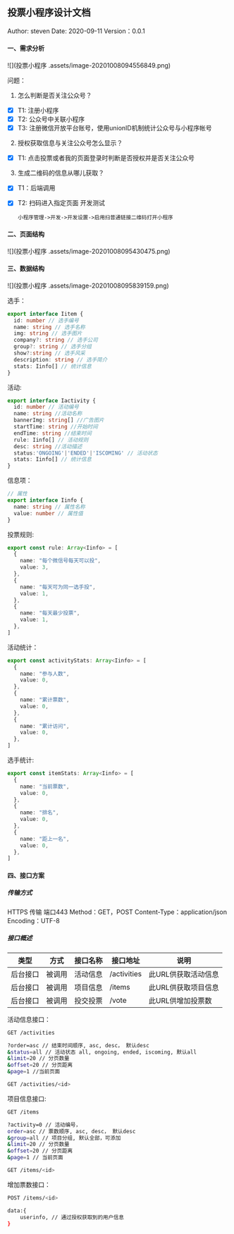## 投票小程序设计文档

Author: steven Date: 2020-09-11 Version：0.0.1

#### 一、需求分析

![](投票小程序 .assets/image-20201008094556849.png)

问题：

1. 怎么判断是否关注公众号？
- [x] T1: 注册小程序
- [x] T2: 公众号中关联小程序
- [x] T3: 注册微信开放平台账号，使用unionID机制统计公众号与小程序帐号  
2. 授权获取信息与关注公众号怎么显示？
-[x] T1: 点击投票或者我的页面登录时判断是否授权并是否关注公众号
3. 生成二维码的信息从哪儿获取？
- [x] T1：后端调用
- [x] T2: 扫码进入指定页面 开发测试
        
  
      小程序管理->开发->开发设置->启用扫普通链接二维码打开小程序

#### 二、页面结构

![](投票小程序 .assets/image-20201008095430475.png)

#### 三、数据结构

![](投票小程序 .assets/image-20201008095839159.png)

选手：

```typescript
export interface Iitem {
  id: number // 选手编号
  name: string // 选手名称
  img: string // 选手图片
  company?: string // 选手公司
  group?: string // 选手分组
  show?:string // 选手风采
  description: string // 选手简介
  stats: Iinfo[] // 统计信息
}
```

活动:

```typescript
export interface Iactivity {
  id: number // 活动编号
  name: string //活动名称
  bannerImg: string[] //广告图片
  startTime: string //开始时间
  endTime: string //结束时间
  rule: Iinfo[] // 活动规则
  desc: string //活动描述
  status:'ONGOING'|'ENDED'|'ISCOMING' // 活动状态
  stats: Iinfo[] // 统计信息
}
```

信息项：

```typescript
// 属性
export interface Iinfo {
  name: string // 属性名称
  value: number // 属性值
}
```

投票规则:

```typescript
export const rule: Array<Iinfo> = [
  {
    name: "每个微信号每天可以投",
    value: 3,
  },
  {
    name: "每天可为同一选手投",
    value: 1,
  },
  {
    name: "每天最少投票",
    value: 1,
  },
]
```

活动统计：

```typescript
export const activityStats: Array<Iinfo> = [
  {
    name: "参与人数",
    value: 0,
  },
  {
    name: "累计票数",
    value: 0,
  },
  {
    name: "累计访问",
    value: 0,
  },
]
```

选手统计:

```typescript
export const itemStats: Array<Iinfo> = [
  {
    name: "当前票数",
    value: 0,
  },
  {
    name: "排名",
    value: 0,
  },
  {
    name: "距上一名",
    value: 0,
  },
]
```

#### 四、接口方案

##### 传输方式

HTTPS 传输 端口443
Method：GET，POST
Content-Type：application/json
Encoding：UTF-8

##### 接口概述

| 类型     | 方式   | 接口名称 | 接口地址    | 说明                |
| -------- | ------ | -------- | ----------- | ------------------- |
| 后台接口 | 被调用 | 活动信息 | /activities | 此URL供获取活动信息 |
| 后台接口 | 被调用 | 项目信息 | /items      | 此URL供获取项目信息 |
| 后台接口 | 被调用 | 投交投票 | /vote       | 此URL供增加投票数   |

活动信息接口：

```bash
GET /activities

?order=asc // 结束时间顺序, asc, desc， 默认desc 
&status=all // 活动状态 all, ongoing, ended, iscoming, 默认all
&limit=20 // 分页数量
&offset=20 // 分页距离
&page=1 //当前页面

GET /activities/<id>
```

项目信息接口:

```bash
GET /items

?activity=0 // 活动编号，
order=asc // 票数顺序, asc, desc， 默认desc 
&group=all // 项目分组, 默认全部，可添加
&limit=20 // 分页数量
&offset=20 // 分页距离
&page=1 // 当前页面

GET /items/<id>
```

增加票数接口：

```bash
POST /items/<id>

data:{
	userinfo, // 通过授权获取到的用户信息
}
```





